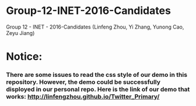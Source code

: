 # Group-12-INET-2016-Candidates
Group 12 - INET - 2016-Candidates (Linfeng Zhou,  Yi Zhang,  Yunong Cao,  Zeyu Jiang)

# Notice: 
### There are some issues to read the css style of our demo in this repository. However, the demo could be successfully disployed in our personal repo. Here is the link of our demo that works: http://linfengzhou.github.io/Twitter_Primary/
